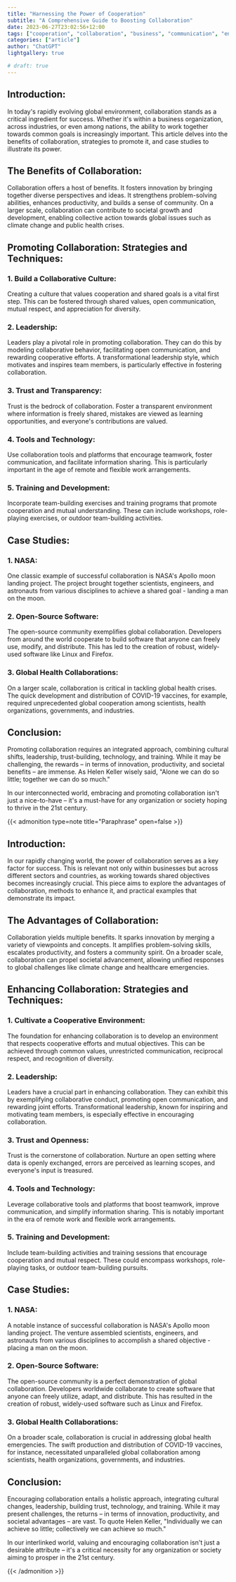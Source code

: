 ```yaml
---
title: "Harnessing the Power of Cooperation"
subtitle: "A Comprehensive Guide to Boosting Collaboration"
date: 2023-06-27T23:02:56+12:00
tags: ["cooperation", "collaboration", "business", "communication", "english", "chatgpt"]
categories: ["article"]
author: "ChatGPT"
lightgallery: true

# draft: true
---
```


## Introduction:
In today's rapidly evolving global environment, collaboration stands as a critical ingredient for success. Whether it's within a business organization, across industries, or even among nations, the ability to work together towards common goals is increasingly important. This article delves into the benefits of collaboration, strategies to promote it, and case studies to illustrate its power.

## The Benefits of Collaboration:
Collaboration offers a host of benefits. It fosters innovation by bringing together diverse perspectives and ideas. It strengthens problem-solving abilities, enhances productivity, and builds a sense of community. On a larger scale, collaboration can contribute to societal growth and development, enabling collective action towards global issues such as climate change and public health crises.

## Promoting Collaboration: Strategies and Techniques:
### 1. Build a Collaborative Culture: 
Creating a culture that values cooperation and shared goals is a vital first step. This can be fostered through shared values, open communication, mutual respect, and appreciation for diversity. 

### 2. Leadership:
Leaders play a pivotal role in promoting collaboration. They can do this by modeling collaborative behavior, facilitating open communication, and rewarding cooperative efforts. A transformational leadership style, which motivates and inspires team members, is particularly effective in fostering collaboration.

### 3. Trust and Transparency:
Trust is the bedrock of collaboration. Foster a transparent environment where information is freely shared, mistakes are viewed as learning opportunities, and everyone's contributions are valued. 

### 4. Tools and Technology:
Use collaboration tools and platforms that encourage teamwork, foster communication, and facilitate information sharing. This is particularly important in the age of remote and flexible work arrangements.

### 5. Training and Development:
Incorporate team-building exercises and training programs that promote cooperation and mutual understanding. These can include workshops, role-playing exercises, or outdoor team-building activities.

## Case Studies:

### 1. NASA:
One classic example of successful collaboration is NASA's Apollo moon landing project. The project brought together scientists, engineers, and astronauts from various disciplines to achieve a shared goal - landing a man on the moon.

### 2. Open-Source Software:
The open-source community exemplifies global collaboration. Developers from around the world cooperate to build software that anyone can freely use, modify, and distribute. This has led to the creation of robust, widely-used software like Linux and Firefox.

### 3. Global Health Collaborations:
On a larger scale, collaboration is critical in tackling global health crises. The quick development and distribution of COVID-19 vaccines, for example, required unprecedented global cooperation among scientists, health organizations, governments, and industries.

## Conclusion:
Promoting collaboration requires an integrated approach, combining cultural shifts, leadership, trust-building, technology, and training. While it may be challenging, the rewards – in terms of innovation, productivity, and societal benefits – are immense. As Helen Keller wisely said, "Alone we can do so little; together we can do so much." 

In our interconnected world, embracing and promoting collaboration isn't just a nice-to-have – it's a must-have for any organization or society hoping to thrive in the 21st century.

{{< admonition type=note title="Paraphrase" open=false >}}
## Introduction:
In our rapidly changing world, the power of collaboration serves as a key factor for success. This is relevant not only within businesses but across different sectors and countries, as working towards shared objectives becomes increasingly crucial. This piece aims to explore the advantages of collaboration, methods to enhance it, and practical examples that demonstrate its impact.

## The Advantages of Collaboration:
Collaboration yields multiple benefits. It sparks innovation by merging a variety of viewpoints and concepts. It amplifies problem-solving skills, escalates productivity, and fosters a community spirit. On a broader scale, collaboration can propel societal advancement, allowing unified responses to global challenges like climate change and healthcare emergencies.

## Enhancing Collaboration: Strategies and Techniques:
### 1. Cultivate a Cooperative Environment: 
The foundation for enhancing collaboration is to develop an environment that respects cooperative efforts and mutual objectives. This can be achieved through common values, unrestricted communication, reciprocal respect, and recognition of diversity.

### 2. Leadership:
Leaders have a crucial part in enhancing collaboration. They can exhibit this by exemplifying collaborative conduct, promoting open communication, and rewarding joint efforts. Transformational leadership, known for inspiring and motivating team members, is especially effective in encouraging collaboration.

### 3. Trust and Openness:
Trust is the cornerstone of collaboration. Nurture an open setting where data is openly exchanged, errors are perceived as learning scopes, and everyone's input is treasured.

### 4. Tools and Technology:
Leverage collaborative tools and platforms that boost teamwork, improve communication, and simplify information sharing. This is notably important in the era of remote work and flexible work arrangements.

### 5. Training and Development:
Include team-building activities and training sessions that encourage cooperation and mutual respect. These could encompass workshops, role-playing tasks, or outdoor team-building pursuits.

## Case Studies:

### 1. NASA:
A notable instance of successful collaboration is NASA's Apollo moon landing project. The venture assembled scientists, engineers, and astronauts from various disciplines to accomplish a shared objective - placing a man on the moon.

### 2. Open-Source Software:
The open-source community is a perfect demonstration of global collaboration. Developers worldwide collaborate to create software that anyone can freely utilize, adapt, and distribute. This has resulted in the creation of robust, widely-used software such as Linux and Firefox.

### 3. Global Health Collaborations:
On a broader scale, collaboration is crucial in addressing global health emergencies. The swift production and distribution of COVID-19 vaccines, for instance, necessitated unparalleled global collaboration among scientists, health organizations, governments, and industries.

## Conclusion:
Encouraging collaboration entails a holistic approach, integrating cultural changes, leadership, building trust, technology, and training. While it may present challenges, the returns – in terms of innovation, productivity, and societal advantages – are vast. To quote Helen Keller, "Individually we can achieve so little; collectively we can achieve so much."

In our interlinked world, valuing and encouraging collaboration isn't just a desirable attribute – it's a critical necessity for any organization or society aiming to prosper in the 21st century.

{{< /admonition >}}